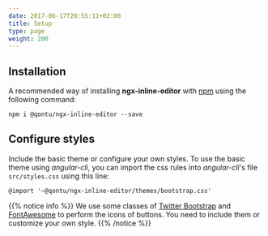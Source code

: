 ```yaml
---
date: 2017-06-17T20:55:11+02:00
title: Setup
type: page
weight: 200
---
```


## Installation
A recommended way of installing **ngx-inline-editor** with [npm](https://www.npmjs.com/package/@qontu/ngx-inline-editor) using the following command:

`npm i @qontu/ngx-inline-editor --save`

## Configure styles

Include the basic theme or configure your own styles. To use the basic theme using *angular-cli*, you can import the css rules into *angular-cli*'s file `src/styles.css` using this line:

`@import '~@qontu/ngx-inline-editor/themes/bootstrap.css'`

{{% notice info %}}
We use some classes of [Twitter Bootstrap](http://v4-alpha.getbootstrap.com/) and [FontAwesome](http://fontawesome.io/) to perform the icons of buttons. You need to include them or customize your own style.
{{% /notice %}}
